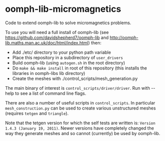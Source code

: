 oomph-lib-micromagnetics
========================

Code to extend oomph-lib to solve micromagnetics problems.

To use you will need a full install of oomph-lib (see https://github.com/davidshepherd7/oomph-lib and http://oomph-lib.maths.man.ac.uk/doc/html/index.html) then:

* Add ./etc/ directory to your python path variable
* Place this repository in a subdirectory of `user_drivers`
* Build oomph-lib (using `autogen.sh` in the root directory)
* Do `make && make install` in root of this repository (this installs the libraries in oomph-libs lib directory)
* Create the meshes with ./control_scripts/mesh_generation.py

The main binary of interest is `control_scripts/driver/driver`. Run with --help to see a list of command line flags.

There are also a number of useful scripts in `control_scripts`. In particular `mesh_construction.py` can be used to create various unstructured meshes (requires `tetgen` and `triangle`).


Note that the tetgen version for which the self tests are written is:
`Version 1.4.3 (January 19, 2011)`. Newer versions have completely changed
the way they generate meshes and so cannot (currently) be used by oomph-lib.
